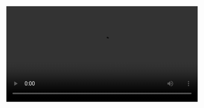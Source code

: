 
<video width="100%" controls controlslist="nodownload nofullscreen noremoteplayback" disablePictureInPicture>
  <source src="https://api.keepwork.com/ts-storage/siteFiles/13884/raw#14足球-1.webm" type="video/webm" />
  <source src="https://api.keepwork.com/ts-storage/siteFiles/13885/raw#14足球-1.mp4" type="video/mp4" />
   
  你的浏览器不支持播放
</video>
<style>
video::-webkit-media-controls-fullscreen-button { display: none; } 
</style>